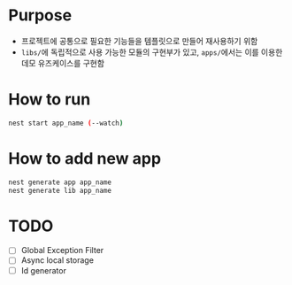 # Purpose 
- 프로젝트에 공통으로 필요한 기능들을 템플릿으로 만들어 재사용하기 위함
- `libs/`에 독립적으로 사용 가능한 모듈의 구현부가 있고, `apps/`에서는 이를 이용한 데모 유즈케이스를 구현함

# How to run 
```bash
nest start app_name (--watch)
```

# How to add new app
```bash
nest generate app app_name
nest generate lib app_name
```


# TODO
- [ ] Global Exception Filter
- [ ] Async local storage
- [ ] Id generator
